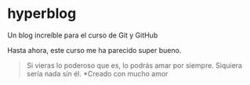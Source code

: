 # hyperblog
Un blog increíble para el curso de Git y GitHub

Hasta ahora, este curso me ha parecido super bueno.

> Si vieras lo poderoso que es, lo podrás amar por siempre.
Siquiera sería nada sin él.
*Creado con mucho amor